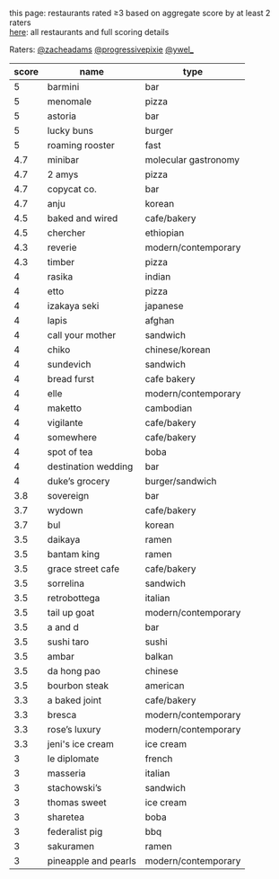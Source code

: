 this page: restaurants rated ≥3 based on aggregate score by at least 2 raters 
<br>
<a href="https://docs.google.com/spreadsheets/d/1ppRCtwky1qtUGSNIne_OGmf0mqLjegcnBZs7u1Y9sSI/edit?usp=sharing">here</a>: all restaurants and full scoring details
<br>
<table>
<thead>
<tr>
<th>score</th>
<th>name</th>
  <th>type</th>
</tr>
</thead>
<tbody>
<tr>
<td>5</td>
<td>barmini</td>
  <td>bar</td>
</tr>
  <tr>
    <td>5</td>
    <td>menomale</td>
    <td>pizza</td>
  </tr>
  <tr>
    <td>5</td>
    <td>astoria</td>
    <td>bar</td>
  </tr>
  <tr>
    <td>5</td>
    <td>lucky buns</td>
    <td>burger</td>
  </tr>
  <tr>
    <td>5</td>
    <td>roaming rooster</td>
    <td>fast</td>
  </tr>
  <tr>
    <td>4.7</td>
    <td>minibar</td>
    <td>molecular gastronomy</td>
  </tr>
  <tr>
    <td>4.7</td>
    <td>2 amys</td>
    <td>pizza</td>
  </tr>
  <tr>
    <td>4.7</td>
    <td>copycat co.</td>
    <td>bar</td>
  </tr>
  <tr>
    <td>4.7</td>
    <td>anju</td>
    <td>korean</td>
  </tr>
  <tr>
    <td>4.5</td>
    <td>baked and wired</td>
    <td>cafe/bakery</td>
  </tr>
  <tr>
    <td>4.5</td>
    <td>chercher</td>
    <td>ethiopian</td>
  </tr>
  <tr>
    <td>4.3</td>
    <td>reverie</td>
    <td>modern/contemporary</td>
  </tr>
  <tr>
    <td>4.3</td>
    <td>timber</td>
    <td>pizza</td>
  </tr>
  <tr>
    <td>4</td>
    <td>rasika</td>
    <td>indian</td>
  <tr>
    <td>4</td>
    <td>etto</td>
    <td>pizza</td>
  </tr>
  <tr>
    <td>4</td>
    <td>izakaya seki</td>
    <td>japanese</td>
  </tr>
  <tr>
    <td>4</td>
    <td>lapis</td>
    <td>afghan</td>
  </tr>
  <tr>
    <td>4</td>
    <td>call your mother</td>
    <td>sandwich</td>
  </tr>
  <tr>
    <td>4</td>
    <td>chiko</td>
    <td>chinese/korean</td>
  </tr>
  <tr>
    <td>4</td>
    <td>sundevich</td>
    <td>sandwich</td>
  </tr>
  <tr>
    <td>4</td>
    <td>bread furst</td>
    <td>cafe bakery</td>
  </tr>
  <tr>
    <td>4</td>
    <td>elle</td>
    <td>modern/contemporary</td>
  </tr>
  <tr>
    <td>4</td>
    <td>maketto</td>
    <td>cambodian</td>
  </tr>
  <tr>
    <td>4</td>
    <td>vigilante</td>
    <td>cafe/bakery</td>
  </tr>
  <tr>
    <td>4</td>
    <td>somewhere</td>
    <td>cafe/bakery</td>
  </tr>
  <tr>
    <td>4</td>
    <td>spot of tea</td>
    <td>boba</td>
  </tr>
  <tr>
    <td>4</td>
    <td>destination wedding</td>
    <td>bar</td>
  </tr>
  <tr>
    <td>4</td>
    <td>duke’s grocery</td>
    <td>burger/sandwich</td>
  </tr>
  <tr>
    <td>3.8</td>
    <td>sovereign</td>
    <td>bar</td>
  </tr>
<tr>
    <td>3.7</td>
    <td>wydown</td>
    <td>cafe/bakery</td>
  </tr>
  <tr>
    <td>3.7</td>
    <td>bul</td>
    <td>korean</td>
  </tr>
  <tr>
    <td>3.5</td>
    <td>daikaya</td>
    <td>ramen</td>
  </tr>
  <tr>
    <td>3.5</td>
    <td>bantam king</td>
    <td>ramen</td>
  </tr>
  <tr>
    <td>3.5</td>
    <td>grace street cafe</td>
    <td>cafe/bakery</td>
  </tr>
  <tr>
    <td>3.5</td>
    <td>sorrelina</td>
    <td>sandwich</td>
  </tr>
  <tr>
    <td>3.5</td>
    <td>retrobottega</td>
    <td>italian</td>
  </tr>
  <tr>
    <td>3.5</td>
    <td>tail up goat</td>
    <td>modern/contemporary</td>
  </tr>
  <tr>
    <td>3.5</td>
    <td>a and d</td>
    <td>bar</td>
  </tr>
  <tr>
    <td>3.5</td>
    <td>sushi taro</td>
    <td>sushi</td>
  </tr>
  <tr>
    <td>3.5</td>
    <td>ambar</td>
    <td>balkan</td>
  </tr>
  <tr>
    <td>3.5</td>
    <td>da hong pao</td>
    <td>chinese</td>
  </tr>
  <tr>
    <td>3.5</td>
    <td>bourbon steak</td>
    <td>american</td>
  </tr>
  <tr>
    <td>3.3</td>
    <td>a baked joint</td>
    <td>cafe/bakery</td>
  </tr>
  <tr>
    <td>3.3</td>
    <td>bresca</td>
    <td>modern/contemporary</td>
  </tr>
  <tr>
    <td>3.3</td>
    <td>rose’s luxury</td>
    <td>modern/contemporary</td>
  </tr>
  <tr>
   <td>3.3</td>
    <td>jeni's ice cream</td>
    <td>ice cream</td>
  <tr>
    <td>3</td>
    <td>le diplomate</td>
    <td>french</td>
  </tr>
  <tr>
    <td>3</td>
    <td>masseria</td>
    <td>italian</td>
  </tr>
  <tr>
    <td>3</td>
    <td>stachowski’s</td>
    <td>sandwich</td>
  </tr>
  <tr>
    <td>3</td>
    <td>thomas sweet</td>
    <td>ice cream</td>
  </tr>
  <tr>
    <td>3</td>
    <td>sharetea</td>
    <td>boba</td>
  </tr>
  <tr>
    <td>3</td>
    <td>federalist pig</td>
    <td>bbq</td>
  </tr>
  <tr>
    <td>3</td>
    <td>sakuramen</td>
    <td>ramen</td>
  </tr>
  <tr>
    <td>3</td>
    <td>pineapple and pearls</td>
    <td>modern/contemporary</td>
  </tr>
<p>
Raters: <a href="www.instagram.com/zacheadams">@zacheadams</a>     <a href="www.instagram.com/progressivepixie">@progressivepixie</a>     <a href="www.instagram.com/ywel_">@ywel_</a>
